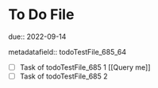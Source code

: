 # To Do File

due:: 2022-09-14

metadatafield:: todoTestFile_685\_64

- [ ] Task of todoTestFile_685 1 [[Query me]]
- [ ] Task of todoTestFile_685 2

